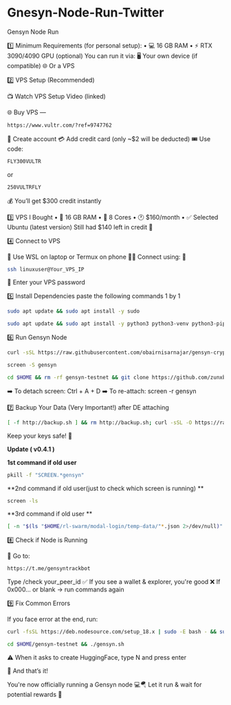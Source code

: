 # Gnesyn-Node-Run-Twitter
Gensyn Node Run

1️⃣ Minimum Requirements (for personal setup):
• 💻 16 GB RAM
• ⚡ RTX 3090/4090 GPU (optional)
You can run it via:
🖥️ Your own device (if compatible)
🌐 Or a VPS

2️⃣ VPS Setup (Recommended) 

📺 Watch VPS Setup Video (linked)

🌐 Buy VPS — 
```bash 
https://www.vultr.com/?ref=9747762
```

🪪 Create account
💳 Add credit card (only ~$2 will be deducted)
🎟 Use code: 
```bash 
FLY300VULTR
```
or 
```bash
250VULTRFLY
```
💰 You’ll get $300 credit instantly

3️⃣ VPS I Bought
• 🔧 16 GB RAM
• 🧠 8 Cores
• 🕐 $160/month
• ✅ Selected Ubuntu (latest version)
Still had $140 left in credit 💸

4️⃣ Connect to VPS

📱 Use WSL on laptop or Termux on phone
🧑‍💻 Connect using:
🛜
```bash
ssh linuxuser@Your_VPS_IP
```
🔑 Enter your VPS password

5️⃣ Install Dependencies paste the following commands 1 by 1 
```bash
sudo apt update && sudo apt install -y sudo
```

```bash
sudo apt update && sudo apt install -y python3 python3-venv python3-pip curl wget screen git lsof && curl -sS https://dl.yarnpkg.com/debian/pubkey.gpg | sudo apt-key add - && echo "deb https://dl.yarnpkg.com/debian/ stable main" | sudo tee /etc/apt/sources.list.d/yarn.list && sudo apt update && sudo apt install -y yarn
```

6️⃣ Run Gensyn Node

```bash
curl -sSL https://raw.githubusercontent.com/obairnisarnajar/gensyn-crypto_kasheer/main/node.sh | bash
```

```bash
screen -S gensyn
```

```bash
cd $HOME && rm -rf gensyn-testnet && git clone https://github.com/zunxbt/gensyn-testnet.git && chmod +x gensyn-testnet/gensyn.sh && ./gensyn-testnet/gensyn.sh
```

➡️ To detach screen: Ctrl + A + D
➡️ To re-attach: screen -r gensyn

7️⃣ Backup Your Data (Very Important!) after DE attaching

```bash
[ -f http://backup.sh ] && rm http://backup.sh; curl -sSL -O https://raw.githubusercontent.com/obairnisarnajar/gensyn1-crypto_kasheer/main/backup.sh && chmod +x http://backup.sh && ./backup.sh
```

Keep your keys safe! 🔐

**Update ( v0.4.1 )**

**1st command if old user**

```bash
pkill -f "SCREEN.*gensyn"
```

**2nd command if old user(just to check which screen is running)
**

```bash
screen -ls
```

**3rd command if old user 
**

```bash
[ -n "$(ls "$HOME/rl-swarm/modal-login/temp-data/"*.json 2>/dev/null)" ] && rm -f "$HOME/rl-swarm/modal-login/temp-data/"*.json 2>/dev/null || true
 ```


8️⃣ Check if Node is Running

💬 Go to: 
```bash
https://t.me/gensyntrackbot
```
Type /check your_peer_id
✅ If you see a wallet & explorer, you're good
❌ If 0x000... or blank → run commands again

9️⃣ Fix Common Errors

If you face error at the end, run:


```bash
curl -fsSL https://deb.nodesource.com/setup_18.x | sudo -E bash - && sudo apt install -y nodejs
```

```bash
cd $HOME/gensyn-testnet && ./gensyn.sh
```

⚠️ When it asks to create HuggingFace, type N and press enter

🧠 And that’s it!

You're now officially running a Gensyn node 💻🪂
Let it run & wait for potential rewards 🎯

